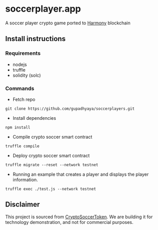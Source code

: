 # soccerplayer.app
A soccer player crypto game ported to [Harmony](http://harmony.one) blockchain

## Install instructions

### Requirements 

* nodejs 
* truffle
* solidity (solc)

### Commands

* Fetch repo 

```
git clone https://github.com/gupadhyaya/soccerplayers.git
```

* Install dependencies

```
npm install
```

* Compile crypto soccer smart contract

```
truffle compile
```

* Deploy crypto soccer smart contract

```
truffle migrate --reset --network testnet
```

* Running an example that creates a player and displays the player information.

```
truffle exec ./test.js --network testnet
```

## Disclaimer

This project is sourced from [CryptoSoccerToken](https://etherscan.io/address/0xc95c0910d39d1f6cd3bd71e4b689660c18172b7b#code). We are building it for technology demonstration, and not for commercial purposes.